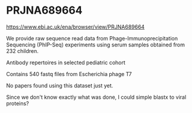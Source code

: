 
#	PRJNA689664

https://www.ebi.ac.uk/ena/browser/view/PRJNA689664


We provide raw sequence read data from Phage-Immunoprecipitation Sequencing (PhIP-Seq) experiments using serum samples obtained from 232 children.


Antibody repertoires in selected pediatric cohort


Contains 540 fastq files from Escherichia phage T7


No papers found using this dataset just yet.






Since we don't know exactly what was done, I could simple blastx to viral proteins?




